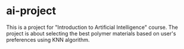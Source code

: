 # ai-project
This is a project for "Introduction to Artificial Intelligence" course. The project is about selecting the best polymer materials based on user's preferences using KNN algorithm.
